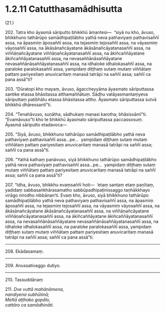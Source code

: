 # 1.2.11 Catutthasamādhisutta

(21.)

202\. Tatra kho āyasmā sāriputto bhikkhū āmantesi—  “siyā nu kho, āvuso, bhikkhuno tathārūpo samādhipaṭilābho yathā neva pathaviyaṃ pathavisaññī assa, na āpasmiṃ āposaññī assa, na tejasmiṃ tejosaññī assa, na vāyasmiṃ vāyosaññī assa, na ākāsānañcāyatane ākāsānañcāyatanasaññī assa, na viññāṇañcāyatane viññāṇañcāyatanasaññī assa, na ākiñcaññāyatane ākiñcaññāyatanasaññī assa, na nevasaññānāsaññāyatane nevasaññānāsaññāyatanasaññī assa, na idhaloke idhalokasaññī assa, na paraloke paralokasaññī assa, yampidaṃ diṭṭhaṃ sutaṃ mutaṃ viññātaṃ pattaṃ pariyesitaṃ anuvicaritaṃ manasā tatrāpi na saññī assa; saññī ca pana assā”ti?

203\. “Dūratopi kho mayaṃ, āvuso, āgaccheyyāma āyasmato sāriputtassa santike etassa bhāsitassa atthamaññātuṃ. Sādhu vatāyasmantaṃyeva sāriputtaṃ paṭibhātu etassa bhāsitassa attho. Āyasmato sāriputtassa sutvā bhikkhū dhāressantī”ti.

204\. “Tenahāvuso, suṇātha, sādhukaṃ manasi karotha; bhāsissāmī”ti. “Evamāvuso”ti kho te bhikkhū āyasmato sāriputtassa paccassosuṃ. Āyasmā sāriputto etadavoca—

205\. “Siyā, āvuso, bhikkhuno tathārūpo samādhipaṭilābho yathā neva pathaviyaṃ pathavisaññī assa…pe…  yampidaṃ diṭṭhaṃ sutaṃ mutaṃ viññātaṃ pattaṃ pariyesitaṃ anuvicaritaṃ manasā tatrāpi na saññī assa; saññī ca pana assā”ti.

206\. “Yathā kathaṃ panāvuso, siyā bhikkhuno tathārūpo samādhipaṭilābho yathā neva pathaviyaṃ pathavisaññī assa…pe…  yampidaṃ diṭṭhaṃ sutaṃ mutaṃ viññātaṃ pattaṃ pariyesitaṃ anuvicaritaṃ manasā tatrāpi na saññī assa; saññī ca pana assā”ti?

207\. “Idha, āvuso, bhikkhu evaṃsaññī hoti—  ‘etaṃ santaṃ etaṃ paṇītaṃ, yadidaṃ sabbasaṅkhārasamatho sabbūpadhipaṭinissaggo taṇhākkhayo virāgo nirodho nibbānan’ti. Evaṃ kho, āvuso, siyā bhikkhuno tathārūpo samādhipaṭilābho yathā neva pathaviyaṃ pathavisaññī assa, na āpasmiṃ āposaññī assa, na tejasmiṃ tejosaññī assa, na vāyasmiṃ vāyosaññī assa, na ākāsānañcāyatane ākāsānañcāyatanasaññī assa, na viññāṇañcāyatane viññāṇañcāyatanasaññī assa, na ākiñcaññāyatane ākiñcaññāyatanasaññī assa, na nevasaññānāsaññāyatane nevasaññānāsaññāyatanasaññī assa, na idhaloke idhalokasaññī assa, na paraloke paralokasaññī assa, yampidaṃ diṭṭhaṃ sutaṃ mutaṃ viññātaṃ pattaṃ pariyesitaṃ anuvicaritaṃ manasā tatrāpi na saññī assa; saññī ca pana assā”ti.

---

208\. Ekādasamaṃ.

---

209\. Anussativaggo dutiyo.

---

210\. Tassuddānaṃ

211\. _Dve vuttā mahānāmena,_  
_nandiyena subhūtinā;_  
_Mettā aṭṭhako gopālo,_  
_cattāro ca samādhināti._
